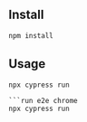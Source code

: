 

## Install

```bash MAC , Linux
npm install
```

## Usage

```run e2e
npx cypress run

```run e2e chrome 
npx cypress run
